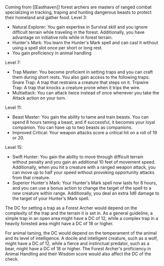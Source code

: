 Coming from [[Easthaven]] forest archers are masters of ranged combat specializing in tracking, traping and hunting dangerous beasts to protect their homeland and gather food.
Level 3:
	
-   Natural Explorer: You gain expertise in Survival skill and you ignore difficult terrain while traveling in the forest. Additionally, you have advantage on initiative rolls while in forest terrain.
-   Hunter's Mark: You learn the Hunter's Mark spell and can cast it without using a spell slot once per short or long rest.
- You gain proficiency in animal handling
	
Level 7:
	
-   Trap Master: You become proficient in setting traps and you can craft them during short rests. You also gain access to the following traps:
Snare Trap: A trap that restrains a creature that steps on it.
Tripwire Trap: A trap that knocks a creature prone when it trips the wire.
-   Multiattack: You can attack twice instead of once whenever you take the Attack action on your turn.
	
Level 11:
	
-   Beast Master: You gain the ability to tame and train beasts. You can spend 8 hours taming a beast, and if successful, it becomes your loyal companion. You can have up to two beasts as companions.
-   Improved Critical: Your weapon attacks score a critical hit on a roll of 19 or 20.
	
Level 15:
	
-   Swift Hunter: You gain the ability to move through difficult terrain without penalty and you gain an additional 10 feet of movement speed. Additionally, when you hit a creature with a ranged weapon attack, you can move up to half your speed without provoking opportunity attacks from that creature.
-   Superior Hunter's Mark: Your Hunter's Mark spell now lasts for 8 hours, and you can use a bonus action to change the target of the spell to a new creature within range. Additionally, you deal an extra 1d6 damage to the target of your Hunter's Mark spell.


The DC for setting a trap as a Forest Archer would depend on the complexity of the trap and the terrain it is set in. As a general guideline, a simple trap in an open area might have a DC of 12, while a complex trap in a heavily forested area might have a DC of 18 or higher.

For animal taming, the DC would depend on the temperament of the animal and its level of intelligence. A docile and intelligent creature, such as a wolf, might have a DC of 12, while a fierce and instinctual predator, such as a bear, might have a DC of 18 or higher. The Forest Archer's proficiency in Animal Handling and their Wisdom score would also affect the DC of the check.
